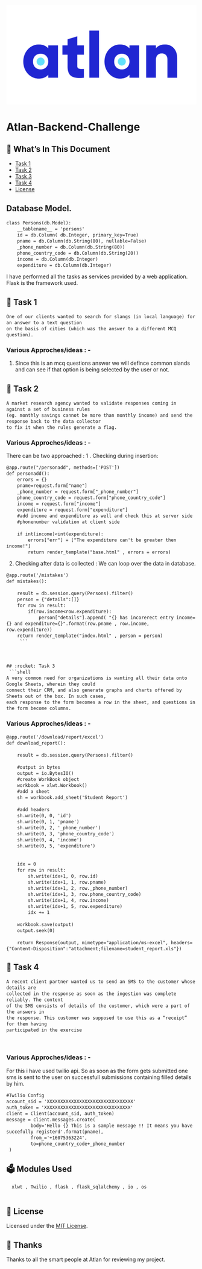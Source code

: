 ![alt text](https://github.com/s-chandr/atlan-daisy-task/blob/master/atlan-logo.jpg "Atlan")



# Atlan-Backend-Challenge

## :bookmark_tabs: What’s In This Document

- [Task 1](#rocket-task-1-great-task)
- [Task 2](rocket-task-2)
- [Task 3](#rocket-task-3)
- [Task 4](#rocket-task-4)
- [License](#memo-license)



## Database Model. 
```shell 
class Persons(db.Model):
    __tablename__ = 'persons'   
    id = db.Column( db.Integer, primary_key=True)
    pname = db.Column(db.String(80), nullable=False)
    _phone_number = db.Column(db.String(80))
    phone_country_code = db.Column(db.String(20))
    income = db.Column(db.Integer)
    expenditure = db.Column(db.Integer)
```
I have performed all the tasks as services provided by a web application. 
Flask is the framework used.

## :rocket: Task 1 
 ```shell
One of our clients wanted to search for slangs (in local language) for an answer to a text question
on the basis of cities (which was the answer to a different MCQ question).

```
### Various Approches/ideas : -
1. Since this is an mcq questions answer we will defince common slands and can see if that option is being selected by the user or not.


## :rocket: Task 2 
 ```shell
A market research agency wanted to validate responses coming in against a set of business rules 
(eg. monthly savings cannot be more than monthly income) and send the response back to the data collector 
to fix it when the rules generate a flag.
```
### Various Approches/ideas : -
There can be two approached : 
1 . Checking during insertion: 
``` shell 
@app.route("/personadd", methods=['POST'])
def personadd():
    errors = {}
    pname=request.form["name"]
    _phone_number = request.form["_phone_number"]
    phone_country_code = request.form["phone_country_code"]
    income = request.form["income"]
    expenditure = request.form["expenditure"]
    #add income and expenditure as well and check this at server side 
    #phonenumber validation at client side 
    
    if int(income)<int(expenditure):
        errors["err"] = ["The expenditure can't be greater then income!"]
        return render_template("base.html" , errors = errors)

```
2. Checking after data is collected : We can loop over the data in database. 
``` shell
@app.route('/mistakes')
def mistakes():
    
    result = db.session.query(Persons).filter()
    person = {"details":[]} 
    for row in result:
        if(row.income<row.expenditure):
            person["details"].append( "{} has incorerect entry income={} and expenditure={}".format(row.pname , row.income, row.expenditure))
    return render_template("index.html" , person = person)
     ```



## :rocket: Task 3 
 ```shell
A very common need for organizations is wanting all their data onto Google Sheets, wherein they could
connect their CRM, and also generate graphs and charts offered by Sheets out of the box. In such cases,
each response to the form becomes a row in the sheet, and questions in the form become columns. 
```
### Various Approches/ideas : -

``` shell 
@app.route('/download/report/excel')
def download_report():
    
    result = db.session.query(Persons).filter()
    
    #output in bytes
    output = io.BytesIO()
    #create WorkBook object
    workbook = xlwt.Workbook()
    #add a sheet
    sh = workbook.add_sheet('Student Report')
 
    #add headers
    sh.write(0, 0, 'id')
    sh.write(0, 1, 'pname')
    sh.write(0, 2, '_phone_number')
    sh.write(0, 3, 'phone_country_code')
    sh.write(0, 4, 'income')
    sh.write(0, 5, 'expenditure')
    
 
    idx = 0
    for row in result:
        sh.write(idx+1, 0, row.id)
        sh.write(idx+1, 1, row.pname)
        sh.write(idx+1, 2, row._phone_number)
        sh.write(idx+1, 3, row.phone_country_code)
        sh.write(idx+1, 4, row.income)
        sh.write(idx+1, 5, row.expenditure)
        idx += 1
 
    workbook.save(output)
    output.seek(0)
 
    return Response(output, mimetype="application/ms-excel", headers={"Content-Disposition":"attachment;filename=student_report.xls"})

```

## :rocket: Task 4 
 ```shell
A recent client partner wanted us to send an SMS to the customer whose details are
collected in the response as soon as the ingestion was complete reliably. The content
of the SMS consists of details of the customer, which were a part of the answers in 
the response. This customer was supposed to use this as a “receipt” for them having 
participated in the exercise



```
### Various Approches/ideas : -
For this i have used twilio api. So as soon as the form gets submitted one sms is sent to the user on successfull submissions containing filled details by him.
```shell 
#Twilio Config
account_sid = 'XXXXXXXXXXXXXXXXXXXXXXXXXXXXXXXX'
auth_token = 'XXXXXXXXXXXXXXXXXXXXXXXXXXXXXXXX'
client = Client(account_sid, auth_token)
message = client.messages.create(
         body='Hello {} This is a sample message !! It means you have succefully registerd'.format(pname),
         from_='+16075363224',
         to=phone_country_code+_phone_number
 )
```

## :ballot_box: Modules Used
 ```shell
   xlwt , Twilio , flask , flask_sqlalchemy , io , os 
  
   ```

## :memo: License
Licensed under the [MIT License](./LICENSE).

## :purple_heart: Thanks
Thanks to all the smart people at Atlan for reviewing my project.
